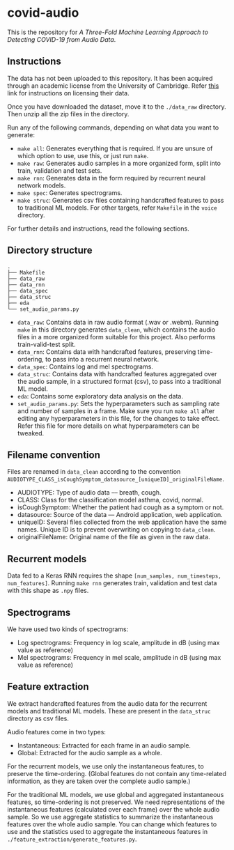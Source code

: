 # covid-audio

This is the repository for <i>A Three-Fold Machine Learning Approach to Detecting COVID-19 from Audio Data</i>.

## Instructions
The data has not been uploaded to this repository.
It has been acquired through an academic license from the University of Cambridge.
Refer [this](https://covid-19-sounds.org/en/blog/data_sharing.html) link for instructions on licensing their data.

Once you have downloaded the dataset, move it to the `./data_raw` directory. Then unzip all the zip files in the directory.

Run any of the following commands, depending on what data you want to generate:
* `make all`: Generates everything that is required. If you are unsure of which option to use, use this, or just run `make`.  
* `make raw`: Generates audio samples in a more organized form, split into train, validation and test sets.  
* `make rnn`: Generates data in the form required by recurrent neural network models.  
* `make spec`: Generates spectrograms.  
* `make struc`: Generates csv files containing handcrafted features to pass to traditional ML models.
For other targets, refer `Makefile` in the `voice` directory.

For further details and instructions, read the following sections.

## Directory structure
```
.
├── Makefile
├── data_raw
├── data_rnn
├── data_spec
├── data_struc
├── eda
└── set_audio_params.py
```

* `data_raw`: Contains data in raw audio format (.wav or .webm). Running `make` in this directory generates `data_clean`, which contains the audio files in a more organized form suitable for this project. Also performs train-valid-test split.  
* `data_rnn`: Contains data with handcrafted features, preserving time-ordering, to pass into a recurrent neural network.  
* `data_spec`: Contains log and mel spectrograms.  
* `data_struc`: Contains data with handcrafted features aggregated over the audio sample, in a structured format (csv), to pass into a traditional ML model.  
* `eda`: Contains some exploratory data analysis on the data.  
* `set_audio_params.py`: Sets the hyperparameters such as sampling rate and number of samples in a frame. Make sure you run `make all` after editing any hyperparameters in this file, for the changes to take effect. Refer this file for more details on what hyperparameters can be tweaked.

## Filename convention
Files are renamed in `data_clean` according to the convention `AUDIOTYPE_CLASS_isCoughSymptom_datasource_[uniqueID]_originalFileName`.  
* AUDIOTYPE: Type of audio data –– breath, cough.  
* CLASS: Class for the classification model  asthma, covid, normal.  
* isCoughSymptom: Whether the patient had cough as a symptom or not.  
* datasource: Source of the data –– Android application, web application. 
* uniqueID: Several files collected from the web application have the same names. Unique ID is to prevent overwriting on copying to `data_clean`.  
* originalFileName: Original name of the file as given in the raw data.  

## Recurrent models
Data fed to a Keras RNN requires the shape `[num_samples, num_timesteps, num_features]`. Running `make rnn` generates train, validation and test data with this shape as `.npy` files.

## Spectrograms
We have used two kinds of spectrograms:
* Log spectrograms: Frequency in log scale, amplitude in dB (using max value as reference)  
* Mel spectrograms: Frequency in mel scale, amplitude in dB (using max value as reference)

## Feature extraction
We extract handcrafted features from the audio data for the recurrent models and traditional ML models. These are present in the `data_struc` directory as csv files.

Audio features come in two types:  
* Instantaneous: Extracted for each frame in an audio sample.
* Global: Extracted for the audio sample as a whole.

For the recurrent models, we use only the instantaneous features, to preserve the time-ordering. (Global features do not contain any time-related information, as they are taken over the complete audio sample.)

For the traditional ML models, we use global and aggregated instantaneous features, so time-ordering is not preserved. We need representations of the instantaneous features (calculated over each frame) over the whole audio sample. So we use aggregate statistics to summarize the instantaneous features over the whole audio sample. You can change which features to use and the statistics used to aggregate the instantaneous features in `./feature_extraction/generate_features.py`.
